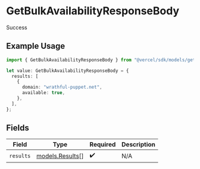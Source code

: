 # GetBulkAvailabilityResponseBody

Success

## Example Usage

```typescript
import { GetBulkAvailabilityResponseBody } from "@vercel/sdk/models/getbulkavailabilityop.js";

let value: GetBulkAvailabilityResponseBody = {
  results: [
    {
      domain: "wrathful-puppet.net",
      available: true,
    },
  ],
};
```

## Fields

| Field                                    | Type                                     | Required                                 | Description                              |
| ---------------------------------------- | ---------------------------------------- | ---------------------------------------- | ---------------------------------------- |
| `results`                                | [models.Results](../models/results.md)[] | :heavy_check_mark:                       | N/A                                      |